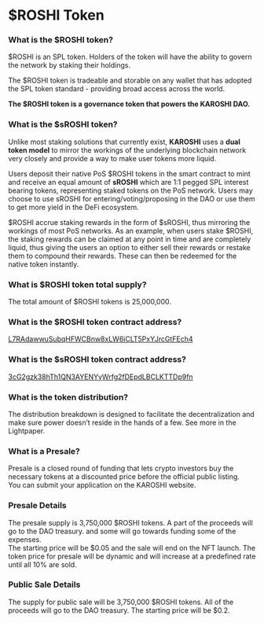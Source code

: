 # $ROSHI Token

### **What is the $ROSHI token?** <a href="#what-is-the-usdxyz-token" id="what-is-the-usdxyz-token"></a>

$ROSHI is an SPL token. Holders of the token will have the ability to govern the network by staking their holdings.

The $ROSHI token is tradeable and storable on any wallet that has adopted the SPL token standard - providing broad access across the world.

**The $ROSHI token is a governance token that powers the KAROSHI DAO.**

### **What is the $sROSHI token?**

Unlike most staking solutions that currently exist, **KAROSHI** uses a **dual token model** to mirror the workings of the underlying blockchain network very closely and provide a way to make user tokens more liquid.

Users deposit their native PoS $ROSHI tokens in the smart contract to mint and receive an equal amount of **sROSHI** which are 1:1 pegged SPL interest bearing tokens, representing staked tokens on the PoS network. Users may choose to use sROSHI for entering/voting/proposing in the DAO or use them to get more yield in the DeFi ecosystem.

$ROSHI accrue staking rewards in the form of $sROSHI, thus mirroring the workings of most PoS networks. As an example, when users stake $ROSHI, the staking rewards can be claimed at any point in time and are completely liquid, thus giving the users an option to either sell their rewards or restake them to compound their rewards. These can then be redeemed for the native token instantly.

### **What is $ROSHI token total supply?** <a href="#what-is-usdxyz-token-total-supply" id="what-is-usdxyz-token-total-supply"></a>

The total amount of $ROSHI tokens is 25,000,000.

### **What is the $ROSHI token contract address?** <a href="#what-is-the-usdxyz-token-contract-address" id="what-is-the-usdxyz-token-contract-address"></a>

​[L7RAdawwuSubqHFWCBnw8xLW6iCLT5PxYJrcGtFEch4](https://solscan.io/token/L7RAdawwuSubqHFWCBnw8xLW6iCLT5PxYJrcGtFEch4)

### **What is the $sROSHI token contract address?** <a href="#what-is-the-usdxyz-token-contract-address" id="what-is-the-usdxyz-token-contract-address"></a>

[3cG2gzk38hTh1QN3AYENYyWrfg2fDEpdLBCLKTTDp9fn](https://solscan.io/token/3cG2gzk38hTh1QN3AYENYyWrfg2fDEpdLBCLKTTDp9fn)

### **What is the token distribution?**

The distribution breakdown is designed to facilitate the decentralization and make sure power doesn’t reside in the hands of a few. See more in the Lightpaper.

### What is a Presale?

Presale is a closed round of funding that lets crypto investors buy the necessary tokens at a discounted price before the official public listing.\
You can submit your application on the KAROSHI website.

### Presale Details

The presale supply is 3,750,000 $ROSHI tokens. A part of the proceeds will go to the DAO treasury. and some will go towards funding some of the expenses. \
The starting price will be $0.05 and the sale will end on the NFT launch. The token price for presale will be dynamic and will increase at a predefined rate until all 10% are sold.

### ​Public Sale Details

The supply for public sale will be 3,750,000 $ROSHI tokens. All of the proceeds will go to the DAO treasury. The starting price will be $0.2.


